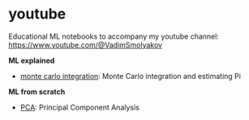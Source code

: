 # youtube
Educational ML notebooks to accompany my youtube channel:
https://www.youtube.com/@VadimSmolyakov

**ML explained**

- [monte carlo integration](./ml-explained/monte_carlo_pi.ipynb): Monte Carlo integration and estimating Pi  


**ML from scratch**

- [PCA](./ml-from-scratch/principal_component_analysis.ipynb): Principal Component Analysis  

